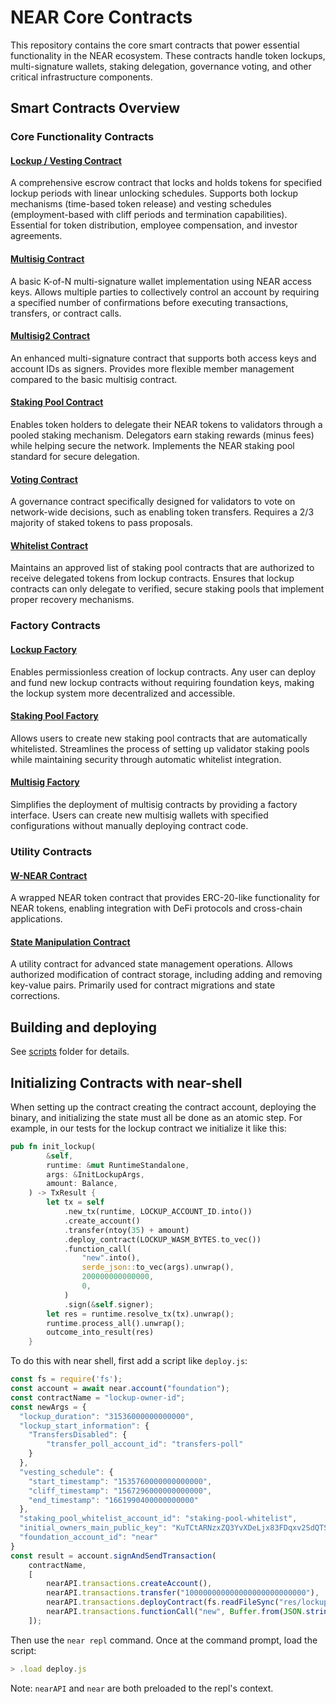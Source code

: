 # NEAR Core Contracts

This repository contains the core smart contracts that power essential functionality in the NEAR ecosystem. These contracts handle token lockups, multi-signature wallets, staking delegation, governance voting, and other critical infrastructure components.

## Smart Contracts Overview

### Core Functionality Contracts

#### [Lockup / Vesting Contract](./lockup/)
A comprehensive escrow contract that locks and holds tokens for specified lockup periods with linear unlocking schedules. Supports both lockup mechanisms (time-based token release) and vesting schedules (employment-based with cliff periods and termination capabilities). Essential for token distribution, employee compensation, and investor agreements.

#### [Multisig Contract](./multisig/)
A basic K-of-N multi-signature wallet implementation using NEAR access keys. Allows multiple parties to collectively control an account by requiring a specified number of confirmations before executing transactions, transfers, or contract calls.

#### [Multisig2 Contract](./multisig2/)
An enhanced multi-signature contract that supports both access keys and account IDs as signers. Provides more flexible member management compared to the basic multisig contract.

#### [Staking Pool Contract](./staking-pool/)
Enables token holders to delegate their NEAR tokens to validators through a pooled staking mechanism. Delegators earn staking rewards (minus fees) while helping secure the network. Implements the NEAR staking pool standard for secure delegation.

#### [Voting Contract](./voting/)
A governance contract specifically designed for validators to vote on network-wide decisions, such as enabling token transfers. Requires a 2/3 majority of staked tokens to pass proposals.

#### [Whitelist Contract](./whitelist/)
Maintains an approved list of staking pool contracts that are authorized to receive delegated tokens from lockup contracts. Ensures that lockup contracts can only delegate to verified, secure staking pools that implement proper recovery mechanisms.

### Factory Contracts

#### [Lockup Factory](./lockup-factory/)
Enables permissionless creation of lockup contracts. Any user can deploy and fund new lockup contracts without requiring foundation keys, making the lockup system more decentralized and accessible.

#### [Staking Pool Factory](./staking-pool-factory/)
Allows users to create new staking pool contracts that are automatically whitelisted. Streamlines the process of setting up validator staking pools while maintaining security through automatic whitelist integration.

#### [Multisig Factory](./multisig-factory/)
Simplifies the deployment of multisig contracts by providing a factory interface. Users can create new multisig wallets with specified configurations without manually deploying contract code.

### Utility Contracts

#### [W-NEAR Contract](./w-near/)
A wrapped NEAR token contract that provides ERC-20-like functionality for NEAR tokens, enabling integration with DeFi protocols and cross-chain applications.

#### [State Manipulation Contract](./state-manipulation/)
A utility contract for advanced state management operations. Allows authorized modification of contract storage, including adding and removing key-value pairs. Primarily used for contract migrations and state corrections.

## Building and deploying

See [scripts](./scripts/) folder for details.

## Initializing Contracts with near-shell

When setting up the contract creating the contract account, deploying the binary, and initializing the state must all be done as an atomic step.  For example, in our tests for the lockup contract we initialize it like this:

```rust
pub fn init_lockup(
        &self,
        runtime: &mut RuntimeStandalone,
        args: &InitLockupArgs,
        amount: Balance,
    ) -> TxResult {
        let tx = self
            .new_tx(runtime, LOCKUP_ACCOUNT_ID.into())
            .create_account()
            .transfer(ntoy(35) + amount)
            .deploy_contract(LOCKUP_WASM_BYTES.to_vec())
            .function_call(
                "new".into(),
                serde_json::to_vec(args).unwrap(),
                200000000000000,
                0,
            )
            .sign(&self.signer);
        let res = runtime.resolve_tx(tx).unwrap();
        runtime.process_all().unwrap();
        outcome_into_result(res)
    }
```


To do this with near shell, first add a script like `deploy.js`:

```js
const fs = require('fs');
const account = await near.account("foundation");
const contractName = "lockup-owner-id";
const newArgs = {
  "lockup_duration": "31536000000000000",
  "lockup_start_information": {
    "TransfersDisabled": {
        "transfer_poll_account_id": "transfers-poll"
    }
  },
  "vesting_schedule": {
    "start_timestamp": "1535760000000000000",
    "cliff_timestamp": "1567296000000000000",
    "end_timestamp": "1661990400000000000"
  },
  "staking_pool_whitelist_account_id": "staking-pool-whitelist",
  "initial_owners_main_public_key": "KuTCtARNzxZQ3YvXDeLjx83FDqxv2SdQTSbiq876zR7",
  "foundation_account_id": "near"
}
const result = account.signAndSendTransaction(
    contractName,
    [
        nearAPI.transactions.createAccount(),
        nearAPI.transactions.transfer("100000000000000000000000000"),
        nearAPI.transactions.deployContract(fs.readFileSync("res/lockup_contract.wasm")),
        nearAPI.transactions.functionCall("new", Buffer.from(JSON.stringify(newArgs)), 100000000000000, "0"),
    ]);
```

Then use the `near repl` command. Once at the command prompt, load the script:

```js
> .load deploy.js
```

Note: `nearAPI` and `near` are both preloaded to the repl's context.
